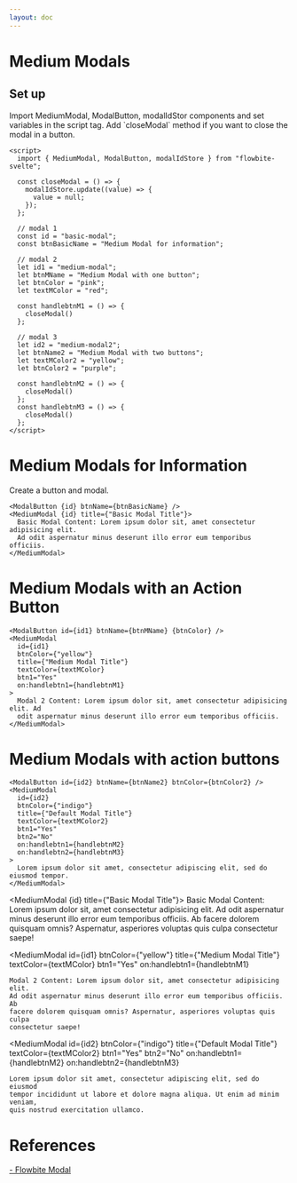 ```yaml
---
layout: doc
---
```


<script>
  import { MediumModal, ModalButton, modalIdStore } from "flowbite-svelte";

  const closeModal = () => {
    modalIdStore.update((value) => {
      value = null;
    });
  };

  // modal 1
  const id = "basic-modal";
  const btnBasicName = "Medium Modal for information";

  // modal 2
  let id1 = "medium-modal";
  let btnMName = "Medium Modal with one button";
  let btnColor = "pink";
  let textMColor = "red";

  const handlebtnM1 = () => {
    closeModal()
  };

  // modal 3
  let id2 = "medium-modal2";
  let btnName2 = "Medium Modal with two buttons";
  let textMColor2 = "yellow";
  let btnColor2 = "purple";

  const handlebtnM2 = () => {
    closeModal()
  };
  const handlebtnM3 = () => {
    closeModal()
  };
</script>


<h1 class="text-3xl w-full dark:text-white py-4">Medium Modals</h1>

<h2 class="text-2xl w-full dark:text-white py-4">Set up</h2>

<p class="dark:text-white py-4">Import MediumModal, ModalButton, modalIdStor components and set variables in the script tag. Add `closeModal` method if you want to close the modal in a button.</p>

```svelte
<script>
  import { MediumModal, ModalButton, modalIdStore } from "flowbite-svelte";

  const closeModal = () => {
    modalIdStore.update((value) => {
      value = null;
    });
  };

  // modal 1
  const id = "basic-modal";
  const btnBasicName = "Medium Modal for information";

  // modal 2
  let id1 = "medium-modal";
  let btnMName = "Medium Modal with one button";
  let btnColor = "pink";
  let textMColor = "red";

  const handlebtnM1 = () => {
    closeModal()
  };

  // modal 3
  let id2 = "medium-modal2";
  let btnName2 = "Medium Modal with two buttons";
  let textMColor2 = "yellow";
  let btnColor2 = "purple";

  const handlebtnM2 = () => {
    closeModal()
  };
  const handlebtnM3 = () => {
    closeModal()
  };
</script>
```

<h1 class="text-3xl w-full dark:text-white py-4">Medium Modals for Information</h1>

<div class="container flex flex-wrap justify-center rounded-xl my-4 mx-auto bg-gradient-to-r bg-white dark:bg-gray-900 border border-gray-200 dark:border-gray-700 p-2 sm:p-6">
  <ModalButton {id} btnName={btnBasicName} />
</div>

<p class="dark:text-white py-4"> Create a button and modal.</p>

```svelte
<ModalButton {id} btnName={btnBasicName} />
<MediumModal {id} title={"Basic Modal Title"}>
  Basic Modal Content: Lorem ipsum dolor sit, amet consectetur adipisicing elit.
  Ad odit aspernatur minus deserunt illo error eum temporibus officiis. 
</MediumModal>
```

<h1 class="text-3xl w-full dark:text-white py-4">Medium Modals with an Action Button</h1>

<div class="container flex flex-wrap justify-center rounded-xl my-4 mx-auto bg-gradient-to-r bg-white dark:bg-gray-900 border border-gray-200 dark:border-gray-700 p-2 sm:p-6">
  <ModalButton id={id1} btnName={btnMName} {btnColor} />
</div>

```svelte
<ModalButton id={id1} btnName={btnMName} {btnColor} />
<MediumModal
  id={id1}
  btnColor={"yellow"}
  title={"Medium Modal Title"}
  textColor={textMColor}
  btn1="Yes"
  on:handlebtn1={handlebtnM1}
>
  Modal 2 Content: Lorem ipsum dolor sit, amet consectetur adipisicing elit. Ad
  odit aspernatur minus deserunt illo error eum temporibus officiis. 
</MediumModal>
```

<h1 class="text-3xl w-full dark:text-white py-4">Medium Modals with action buttons</h1>

<div class="container flex flex-wrap justify-center rounded-xl my-4 mx-auto bg-gradient-to-r bg-white dark:bg-gray-900 border border-gray-200 dark:border-gray-700 p-2 sm:p-6">
  <ModalButton id={id2} btnName={btnName2} btnColor={btnColor2} />
</div>

```svelte
<ModalButton id={id2} btnName={btnName2} btnColor={btnColor2} />
<MediumModal
  id={id2}
  btnColor={"indigo"}
  title={"Default Modal Title"}
  textColor={textMColor2}
  btn1="Yes"
  btn2="No"
  on:handlebtn1={handlebtnM2}
  on:handlebtn2={handlebtnM3}
>
  Lorem ipsum dolor sit amet, consectetur adipiscing elit, sed do eiusmod tempor.
</MediumModal>
```

  <MediumModal {id} title={"Basic Modal Title"}>
    Basic Modal Content: Lorem ipsum dolor sit, amet consectetur adipisicing
    elit. Ad odit aspernatur minus deserunt illo error eum temporibus officiis.
    Ab facere dolorem quisquam omnis? Aspernatur, asperiores voluptas quis culpa
    consectetur saepe!
  </MediumModal>

  <MediumModal
    id={id1}
    btnColor={"yellow"}
    title={"Medium Modal Title"}
    textColor={textMColor}
    btn1="Yes"
    on:handlebtn1={handlebtnM1}
  >
    Modal 2 Content: Lorem ipsum dolor sit, amet consectetur adipisicing elit.
    Ad odit aspernatur minus deserunt illo error eum temporibus officiis. Ab
    facere dolorem quisquam omnis? Aspernatur, asperiores voluptas quis culpa
    consectetur saepe!
  </MediumModal>

  <MediumModal
    id={id2}
    btnColor={"indigo"}
    title={"Default Modal Title"}
    textColor={textMColor2}
    btn1="Yes"
    btn2="No"
    on:handlebtn1={handlebtnM2}
    on:handlebtn2={handlebtnM3}
  >
    Lorem ipsum dolor sit amet, consectetur adipiscing elit, sed do eiusmod
    tempor incididunt ut labore et dolore magna aliqua. Ut enim ad minim veniam,
    quis nostrud exercitation ullamco.
  </MediumModal>

<h1 class="text-3xl w-full dark:text-white py-4">References</h1>

<p class="dark:text-white text-base"><a href="https://flowbite.com/docs/components/modal/" target="_blank" class="text-blue-600 hover:underline dark:text-blue-500">- Flowbite Modal</a></p>
